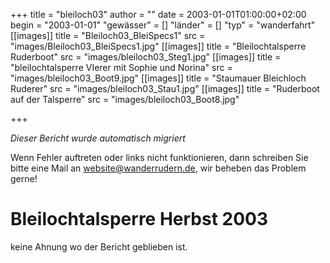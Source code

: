 +++
title = "bleiloch03"
author = ""
date = 2003-01-01T01:00:00+02:00
begin = "2003-01-01"
"gewässer" = []
"länder" = []
"typ" = "wanderfahrt"
[[images]]
title = "Bleiloch03_BleiSpecs1"
src = "images/Bleiloch03_BleiSpecs1.jpg"
[[images]]
title = "Bleilochtalsperre Ruderboot"
src = "images/bleiloch03_Steg1.jpg"
[[images]]
title = "bleilochtalsperre VIerer mit Sophie und Norina"
src = "images/bleiloch03_Boot9.jpg"
[[images]]
title = "Staumauer Bleichloch Ruderer"
src = "images/bleiloch03_Stau1.jpg"
[[images]]
title = "Ruderboot auf der Talsperre"
src = "images/bleiloch03_Boot8.jpg"

+++


*Dieser Bericht wurde automatisch migriert*

Wenn Fehler auftreten oder links nicht funktionieren, dann schreiben Sie bitte eine Mail an website@wanderrudern.de, wir beheben das Problem gerne!



# Bleilochtalsperre Herbst 2003


keine Ahnung wo der Bericht geblieben ist.